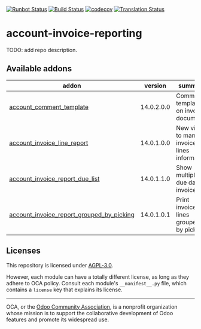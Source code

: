 [![Runbot Status](https://runbot.odoo-community.org/runbot/badge/flat/94/14.0.svg)](https://runbot.odoo-community.org/runbot/repo/github-com-oca-account-invoice-reporting-94)
[![Build Status](https://travis-ci.com/OCA/account-invoice-reporting.svg?branch=14.0)](https://travis-ci.com/OCA/account-invoice-reporting)
[![codecov](https://codecov.io/gh/OCA/account-invoice-reporting/branch/14.0/graph/badge.svg)](https://codecov.io/gh/OCA/account-invoice-reporting)
[![Translation Status](https://translation.odoo-community.org/widgets/account-invoice-reporting-14-0/-/svg-badge.svg)](https://translation.odoo-community.org/engage/account-invoice-reporting-14-0/?utm_source=widget)

<!-- /!\ do not modify above this line -->

# account-invoice-reporting

TODO: add repo description.

<!-- /!\ do not modify below this line -->

<!-- prettier-ignore-start -->

[//]: # (addons)

Available addons
----------------
addon | version | summary
--- | --- | ---
[account_comment_template](account_comment_template/) | 14.0.2.0.0 | Comments templates on invoice documents
[account_invoice_line_report](account_invoice_line_report/) | 14.0.1.0.0 | New view to manage invoice lines information
[account_invoice_report_due_list](account_invoice_report_due_list/) | 14.0.1.1.0 | Show multiple due data in invoice
[account_invoice_report_grouped_by_picking](account_invoice_report_grouped_by_picking/) | 14.0.1.0.1 | Print invoice lines grouped by picking

[//]: # (end addons)

<!-- prettier-ignore-end -->

## Licenses

This repository is licensed under [AGPL-3.0](LICENSE).

However, each module can have a totally different license, as long as they adhere to OCA
policy. Consult each module's `__manifest__.py` file, which contains a `license` key
that explains its license.

----

OCA, or the [Odoo Community Association](http://odoo-community.org/), is a nonprofit
organization whose mission is to support the collaborative development of Odoo features
and promote its widespread use.
